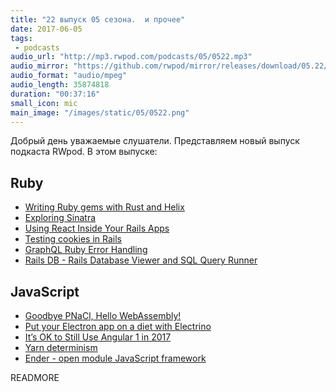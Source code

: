 ```yaml
---
title: "22 выпуск 05 сезона.  и прочее"
date: 2017-06-05
tags:
 - podcasts
audio_url: "http://mp3.rwpod.com/podcasts/05/0522.mp3"
audio_mirror: "https://github.com/rwpod/mirror/releases/download/05.22/0522.mp3"
audio_format: "audio/mpeg"
audio_length: 35874818
duration: "00:37:16"
small_icon: mic
main_image: "/images/static/05/0522.png"
---
```


Добрый день уважаемые слушатели. Представляем новый выпуск подкаста RWpod. В этом выпуске:

## Ruby

 - [Writing Ruby gems with Rust and Helix](https://blog.dnsimple.com/2017/05/writing-ruby-gems-with-rust-and-helix/)
 - [Exploring Sinatra](http://opensourceforu.com/2017/06/exploring-sinatra/)
 - [Using React Inside Your Rails Apps](https://blog.codeship.com/using-react-inside-your-rails-apps/)
 - [Testing cookies in Rails](http://blog.arkency.com/2017/06/testing-cookies-in-rails/)
 - [GraphQL Ruby Error Handling](http://tech.eshaiju.in/blog/2017/05/31/graphql-ruby-error-handling/)
 - [Rails DB - Rails Database Viewer and SQL Query Runner](https://github.com/igorkasyanchuk/rails_db)

## JavaScript

 - [Goodbye PNaCl, Hello WebAssembly!](https://blog.chromium.org/2017/05/goodbye-pnacl-hello-webassembly.html)
 - [Put your Electron app on a diet with Electrino](https://medium.com/dailyjs/put-your-electron-app-on-a-diet-with-electrino-c7ffdf1d6297)
 - [It’s OK to Still Use Angular 1 in 2017](https://www.alexkras.com/its-ok-to-still-use-angular-1-in-2017/)
 - [Yarn determinism](https://yarnpkg.com/blog/2017/05/31/determinism/)
 - [Ender - open module JavaScript framework](http://enderjs.com/)

READMORE
